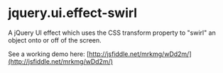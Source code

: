 jquery.ui.effect-swirl
======================

A jQuery UI effect which uses the CSS transform property to "swirl" an object onto or off of the screen.

See a working demo here: [http://jsfiddle.net/mrkmg/wDd2m/](http://jsfiddle.net/mrkmg/wDd2m/)
